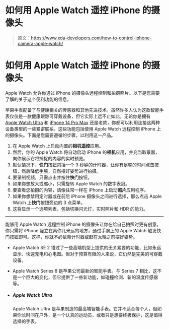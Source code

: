 # 如何用 Apple Watch 遥控 iPhone 的摄像头

> 原文：<https://www.xda-developers.com/how-to-control-iphone-camera-apple-watch/>

# 如何用 Apple Watch 遥控 iPhone 的摄像头

Apple Watch 允许你通过 iPhone 的摄像头远程控制和拍摄照片。以下是您需要了解的关于这个便利功能的信息。

苹果手表配备了与健康相关的传感器和其他先进技术。虽然许多人认为这款智能手表仅仅是一款健康跟踪可穿戴设备，但它实际上远不止如此。无论你是拥有 [Apple Watch Ultra](http://xda-developers.com/apple-watch-ultra-review) 和 [iPhone 14 Pro Max](http://xda-developers.com/apple-iphone-14-pro-max-review) 还是老款，你都可以利用连接这两种设备类型的一些紧密联系。这些功能包括使用 Apple Watch 远程控制 iPhone 上的摄像头。下面是您需要遵循的步骤，以利用这一产品。

1.  在 Apple Watch 上启动内置的**相机遥控**应用。
2.  然后，你的 Apple Watch 将自动启动 iPhone 的**相机**应用，并充当取景器，向你展示它将捕捉的内容的实时预览。
3.  默认情况下，**快门**按钮包括一个 3 秒钟的计时器，让你有足够的时间点击按钮，然后降低手腕，自然摆好姿势进行拍摄。
4.  要录制视频，只需点击并按住**快门**按钮。
5.  如果你想放大或缩小，只需旋转 Apple Watch 的数字表冠。
6.  要查看您拍摄的内容，请像往常一样在 iPhone 上启动**照片**应用程序。
7.  如果你想禁用定时器或在前后 iPhone 摄像头之间进行选择，那么点击 Apple Watch 上**快门**按钮旁边的 3 点菜单。
8.  这将显示一个选项列表，包括切换闪光灯，实时照片和 HDR 的能力。

* * *

能够用 Apple Watch 远程控制 iPhone 的摄像头让你在给自己拍照时更有创意。你只需将 iPhone 竖立在离你几米远的地方，通过手腕上的 Apple Watch 触发快门按钮即可。这样，你就不必依赖计时器或赶在太晚之前摆好姿势。

*   Apple Watch SE 2 错过了一些高端机型上提供的无关紧要的功能，比如永远显示、快速充电和心电图。但对于预算有限的人来说，它仍然是完美的可穿戴设备。

*   Apple Watch Series 8 是苹果公司最新的智能手表。与 Series 7 相比，这不是一个巨大的变化，但它提供了一些新功能，如碰撞检测、新的温度传感器等。

*   ##### Apple Watch Ultra

    Apple Watch Ultra 是苹果制造的最高端智能手表。它并不适合每个人，但如果你长时间在户外，是一个认真的运动员，或者只是想要终极保护，这是值得选择的手表。